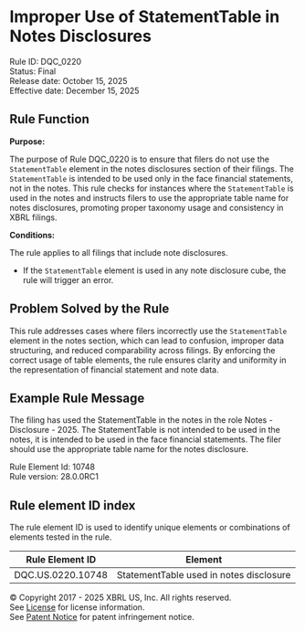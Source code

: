 # Improper Use of StatementTable in Notes Disclosures  
Rule ID: DQC_0220  
Status: Final  
Release date: October 15, 2025  
Effective date: December 15, 2025  

## Rule Function

**Purpose:**

The purpose of Rule DQC_0220 is to ensure that filers do not use the `StatementTable` element in the notes disclosures section of their filings. The `StatementTable` is intended to be used only in the face financial statements, not in the notes. This rule checks for instances where the `StatementTable` is used in the notes and instructs filers to use the appropriate table name for notes disclosures, promoting proper taxonomy usage and consistency in XBRL filings.

**Conditions:**

The rule applies to all filings that include note disclosures.  
- If the `StatementTable` element is used in any note disclosure cube, the rule will trigger an error.

## Problem Solved by the Rule

This rule addresses cases where filers incorrectly use the `StatementTable` element in the notes section, which can lead to confusion, improper data structuring, and reduced comparability across filings. By enforcing the correct usage of table elements, the rule ensures clarity and uniformity in the representation of financial statement and note data.

## Example Rule Message

The filing has used the StatementTable in the notes in the role Notes - Disclosure - 2025. The StatementTable is not intended to be used in the notes, it is intended to be used in the face financial statements. The filer should use the appropriate table name for the notes disclosure.

Rule Element Id: 10748  
Rule version: 28.0.0RC1

## Rule element ID index  
The rule element ID is used to identify unique elements or combinations of elements tested in the rule.

|Rule Element ID|Element|
|--- |--- |
| DQC.US.0220.10748 | StatementTable used in notes disclosure |

© Copyright 2017 - 2025 XBRL US, Inc. All rights reserved.  
See [License](https://xbrl.us/dqc-license) for license information.  
See [Patent Notice](https://xbrl.us/dqc-patent) for patent infringement notice.